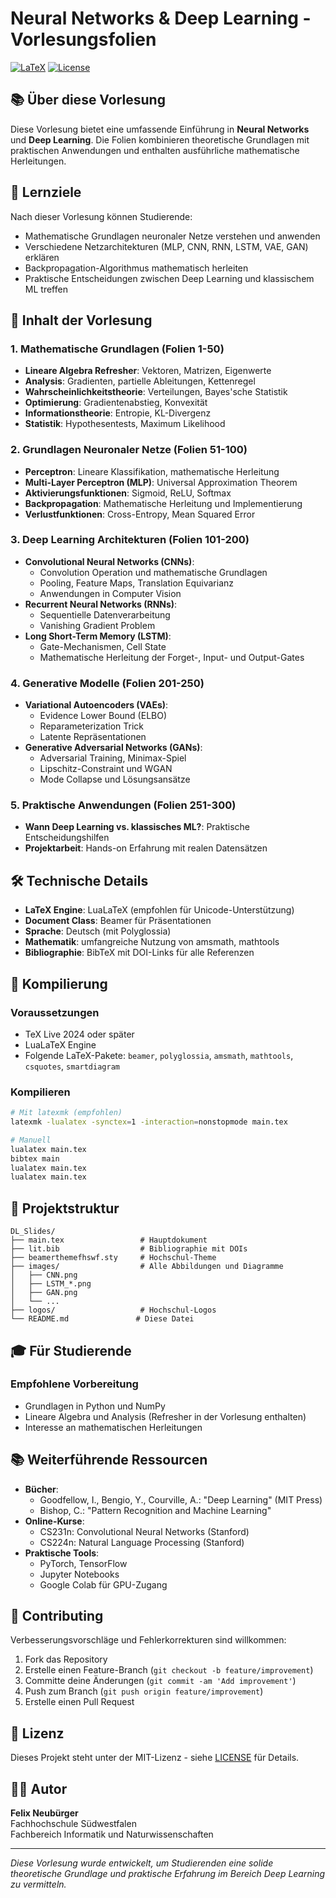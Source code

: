 # Neural Networks & Deep Learning - Vorlesungsfolien

[![LaTeX](https://img.shields.io/badge/LaTeX-beamer-blue.svg)](https://github.com/FNeubuerger/DL_Slides)
[![License](https://img.shields.io/badge/License-MIT-green.svg)](LICENSE)

## 📚 Über diese Vorlesung

Diese Vorlesung bietet eine umfassende Einführung in **Neural Networks** und **Deep Learning**. Die Folien kombinieren theoretische Grundlagen mit praktischen Anwendungen und enthalten ausführliche mathematische Herleitungen.

## 🎯 Lernziele

Nach dieser Vorlesung können Studierende:
- Mathematische Grundlagen neuronaler Netze verstehen und anwenden
- Verschiedene Netzarchitekturen (MLP, CNN, RNN, LSTM, VAE, GAN) erklären
- Backpropagation-Algorithmus mathematisch herleiten
- Praktische Entscheidungen zwischen Deep Learning und klassischem ML treffen

## 📖 Inhalt der Vorlesung

### 1. Mathematische Grundlagen (Folien 1-50)
- **Lineare Algebra Refresher**: Vektoren, Matrizen, Eigenwerte
- **Analysis**: Gradienten, partielle Ableitungen, Kettenregel
- **Wahrscheinlichkeitstheorie**: Verteilungen, Bayes'sche Statistik
- **Optimierung**: Gradientenabstieg, Konvexität
- **Informationstheorie**: Entropie, KL-Divergenz
- **Statistik**: Hypothesentests, Maximum Likelihood

### 2. Grundlagen Neuronaler Netze (Folien 51-100)
- **Perceptron**: Lineare Klassifikation, mathematische Herleitung
- **Multi-Layer Perceptron (MLP)**: Universal Approximation Theorem
- **Aktivierungsfunktionen**: Sigmoid, ReLU, Softmax
- **Backpropagation**: Mathematische Herleitung und Implementierung
- **Verlustfunktionen**: Cross-Entropy, Mean Squared Error

### 3. Deep Learning Architekturen (Folien 101-200)
- **Convolutional Neural Networks (CNNs)**:
  - Convolution Operation und mathematische Grundlagen
  - Pooling, Feature Maps, Translation Equivarianz
  - Anwendungen in Computer Vision
- **Recurrent Neural Networks (RNNs)**:
  - Sequentielle Datenverarbeitung
  - Vanishing Gradient Problem
- **Long Short-Term Memory (LSTM)**:
  - Gate-Mechanismen, Cell State
  - Mathematische Herleitung der Forget-, Input- und Output-Gates

### 4. Generative Modelle (Folien 201-250)
- **Variational Autoencoders (VAEs)**:
  - Evidence Lower Bound (ELBO)
  - Reparameterization Trick
  - Latente Repräsentationen
- **Generative Adversarial Networks (GANs)**:
  - Adversarial Training, Minimax-Spiel
  - Lipschitz-Constraint und WGAN
  - Mode Collapse und Lösungsansätze

### 5. Praktische Anwendungen (Folien 251-300)
- **Wann Deep Learning vs. klassisches ML?**: Praktische Entscheidungshilfen
- **Projektarbeit**: Hands-on Erfahrung mit realen Datensätzen

## 🛠️ Technische Details

- **LaTeX Engine**: LuaLaTeX (empfohlen für Unicode-Unterstützung)
- **Document Class**: Beamer für Präsentationen
- **Sprache**: Deutsch (mit Polyglossia)
- **Mathematik**: umfangreiche Nutzung von amsmath, mathtools
- **Bibliographie**: BibTeX mit DOI-Links für alle Referenzen

## 🚀 Kompilierung

### Voraussetzungen
- TeX Live 2024 oder später
- LuaLaTeX Engine
- Folgende LaTeX-Pakete: `beamer`, `polyglossia`, `amsmath`, `mathtools`, `csquotes`, `smartdiagram`

### Kompilieren
```bash
# Mit latexmk (empfohlen)
latexmk -lualatex -synctex=1 -interaction=nonstopmode main.tex

# Manuell
lualatex main.tex
bibtex main
lualatex main.tex
lualatex main.tex
```

## 📁 Projektstruktur

```
DL_Slides/
├── main.tex                 # Hauptdokument
├── lit.bib                  # Bibliographie mit DOIs
├── beamerthemefhswf.sty     # Hochschul-Theme
├── images/                  # Alle Abbildungen und Diagramme
│   ├── CNN.png
│   ├── LSTM_*.png
│   ├── GAN.png
│   └── ...
├── logos/                   # Hochschul-Logos
└── README.md               # Diese Datei
```

## 🎓 Für Studierende

### Empfohlene Vorbereitung
- Grundlagen in Python und NumPy
- Lineare Algebra und Analysis (Refresher in der Vorlesung enthalten)
- Interesse an mathematischen Herleitungen

## 📚 Weiterführende Ressourcen

- **Bücher**:
  - Goodfellow, I., Bengio, Y., Courville, A.: "Deep Learning" (MIT Press)
  - Bishop, C.: "Pattern Recognition and Machine Learning"
- **Online-Kurse**:
  - CS231n: Convolutional Neural Networks (Stanford)
  - CS224n: Natural Language Processing (Stanford)
- **Praktische Tools**:
  - PyTorch, TensorFlow
  - Jupyter Notebooks
  - Google Colab für GPU-Zugang

## 🤝 Contributing

Verbesserungsvorschläge und Fehlerkorrekturen sind willkommen:
1. Fork das Repository
2. Erstelle einen Feature-Branch (`git checkout -b feature/improvement`)
3. Committe deine Änderungen (`git commit -am 'Add improvement'`)
4. Push zum Branch (`git push origin feature/improvement`)
5. Erstelle einen Pull Request

## 📄 Lizenz

Dieses Projekt steht unter der MIT-Lizenz - siehe [LICENSE](LICENSE) für Details.

## 👨‍🏫 Autor

**Felix Neubürger**  
Fachhochschule Südwestfalen  
Fachbereich Informatik und Naturwissenschaften

---

*Diese Vorlesung wurde entwickelt, um Studierenden eine solide theoretische Grundlage und praktische Erfahrung im Bereich Deep Learning zu vermitteln.*